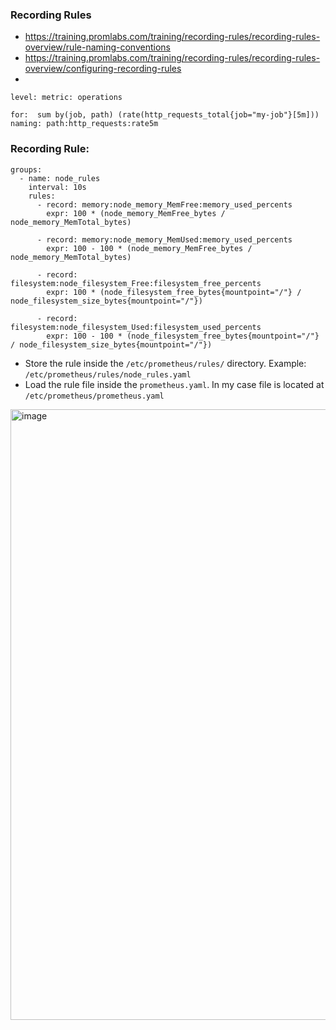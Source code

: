 ### Recording Rules
- https://training.promlabs.com/training/recording-rules/recording-rules-overview/rule-naming-conventions
- https://training.promlabs.com/training/recording-rules/recording-rules-overview/configuring-recording-rules
- 
```
level: metric: operations

for:  sum by(job, path) (rate(http_requests_total{job="my-job"}[5m]))
naming: path:http_requests:rate5m
```

### Recording Rule:
```
groups:
  - name: node_rules
    interval: 10s
    rules:
      - record: memory:node_memory_MemFree:memory_used_percents
        expr: 100 * (node_memory_MemFree_bytes / node_memory_MemTotal_bytes)

      - record: memory:node_memory_MemUsed:memory_used_percents
        expr: 100 - 100 * (node_memory_MemFree_bytes / node_memory_MemTotal_bytes)

      - record: filesystem:node_filesystem_Free:filesystem_free_percents
        expr: 100 * (node_filesystem_free_bytes{mountpoint="/"} / node_filesystem_size_bytes{mountpoint="/"})

      - record: filesystem:node_filesystem_Used:filesystem_used_percents
        expr: 100 - 100 * (node_filesystem_free_bytes{mountpoint="/"} / node_filesystem_size_bytes{mountpoint="/"})
```

-  Store the rule inside the `/etc/prometheus/rules/` directory. Example: `/etc/prometheus/rules/node_rules.yaml`
-  Load the rule file inside the `prometheus.yaml`. In my case file is located at `/etc/prometheus/prometheus.yaml`
  
 <img width="977" alt="image" src="https://github.com/shamimice03/prometheus-grafana-workshop/assets/19708705/31eb8be1-9848-49a6-92d4-92bb0f9958d6">

